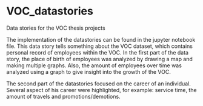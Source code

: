 # VOC_datastories
Data stories for the VOC thesis projects

The implementation of the datastories can be found in the jupyter notebook file. This data story tells something about the VOC dataset, which contains personal record of employees within the VOC. In the first part of the data story, the place of birth of employees was analyzed by drawing a map and making multiple graphs. Also, the amount of employees over time was analyzed using a graph to give insight into the growth of the VOC.

The second part of the datastories focused on the career of an individual. Several aspect of his career were highlighted, for example: service time, the amount of travels and promotions/demotions. 
